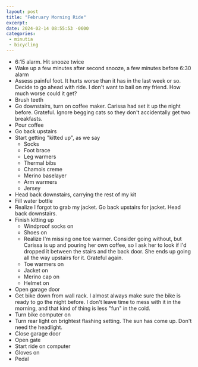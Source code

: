 ```yaml
---
layout: post
title: "February Morning Ride"
excerpt: 
date: 2024-02-14 08:55:53 -0600
categories: 
 - minutia
 - bicycling
---
```


- 6:15 alarm. Hit snooze twice
- Wake up a few minutes after second snooze, a few minutes before 6:30 alarm
- Assess painful foot. It hurts worse than it has in the last week or so. Decide to go ahead with ride. I don't want to bail on my friend. How much worse could it get?
- Brush teeth
- Go downstairs, turn on coffee maker. Carissa had set it up the night before. Grateful. Ignore begging cats so they don't accidentally get two breakfasts.
- Pour coffee
- Go back upstairs
- Start getting "kitted up", as we say
  - Socks
  - Foot brace
  - Leg warmers
  - Thermal bibs
  - Chamois creme
  - Merino baselayer
  - Arm warmers
  - Jersey
- Head back downstairs, carrying the rest of my kit
- Fill water bottle
- Realize I forgot to grab my jacket. Go back upstairs for jacket. Head back downstairs.
- Finish kitting up
  - Windproof socks on
  - Shoes on
  - Realize I'm missing one toe warmer. Consider going without, but Carissa is up and pouring her own coffee, so I ask her to look if I'd dropped it between the stairs and the back door. She ends up going all the way upstairs for it. Grateful again.
  - Toe warmers on
  - Jacket on
  - Merino cap on
  - Helmet on
- Open garage door
- Get bike down from wall rack. I almost always make sure the bike is ready to go the night before. I don't leave time to mess with it in the morning, and that kind of thing is less "fun" in the cold.
- Turn bike computer on
- Turn rear light on brightest flashing setting. The sun has come up. Don't need the headlight.
- Close garage door
- Open gate
- Start ride on computer
- Gloves on
- Pedal
